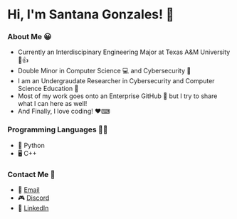 # Hi, I'm Santana Gonzales! 👋

### About Me 😀
- Currently an Interdiscipinary Engineering Major at Texas A&M University 📖👍
- Double Minor in Computer Science 💻 and Cybersecurity 🔐
- I am an Undergraudate Researcher in Cybersecurity and Computer Science Education 🔎
- Most of my work goes onto an Enterprise GitHub 🏢 but I try to share what I can here as well!
- And Finally, I love coding! ❤⌨

### Programming Languages 👨‍💻
- 🐍 Python
- 🖥 C++

### Contact Me 📲
- 📧 [Email](mailto:santanag1223@gmail.com)
- 🎮 [Discord](https://discordapp.com/users/Santana#9796/)
- 🔗 [LinkedIn](https://www.linkedin.com/in/santana-gonzales-990621191/)
